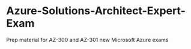 # Azure-Solutions-Architect-Expert-Exam
Prep material for AZ-300 and AZ-301 new Microsoft Azure exams
